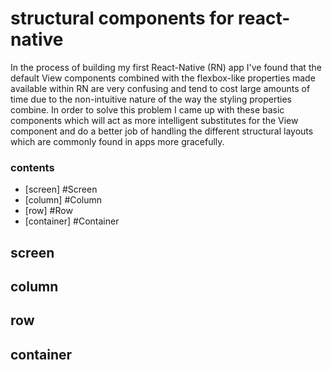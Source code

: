 # structural components for react-native

In the process of building my first React-Native (RN) app I've found that the default View components combined with the flexbox-like properties made available within RN are very confusing and tend to cost large amounts of time due to the non-intuitive nature of the way the styling properties combine. In order to solve this problem I came up with these basic components which will act as more intelligent substitutes for the View component and do a better job of handling the different structural layouts which are commonly found in apps more gracefully.

### contents

- [screen] #Screen
- [column] #Column
- [row] #Row
- [container] #Container

## screen


## column


## row


## container
